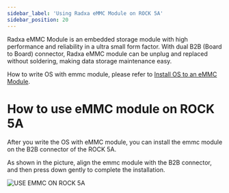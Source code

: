 ```yaml
---
sidebar_label: 'Using Radxa eMMC Module on ROCK 5A'
sidebar_position: 20
---
```


Radxa eMMC Module is an embedded storage module with high performance and reliability in a ultra small form factor. With dual B2B (Board to Board) connector, Radxa eMMC module can be unplug and replaced without soldering, making data storage maintenance easy.  

How to write OS with emmc module, please refer to [Install OS to an eMMC Module](https://docs.radxa.com/rock5/rock5a/getting-started/emmc-install).

# How to use eMMC module on ROCK 5A
After you write the OS with eMMC module, you can install the emmc module on the B2B connector of the ROCK 5A.

As shown in the picture, align the emmc module with the B2B connector, and then press down gently to complete the installation.

![USE EMMC ON ROCK 5A](/img/accessories/use_emmc_on_rock5a.webp)